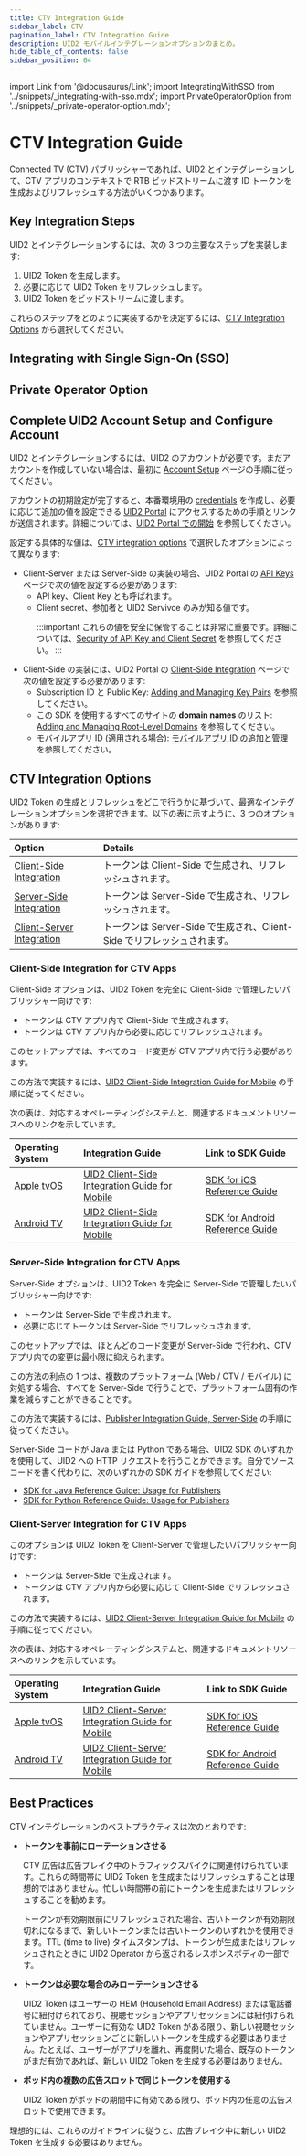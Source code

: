 ```yaml
---
title: CTV Integration Guide
sidebar_label: CTV
pagination_label: CTV Integration Guide
description: UID2 モバイルインテグレーションオプションのまとめ。
hide_table_of_contents: false
sidebar_position: 04
---
```


import Link from '@docusaurus/Link';
import IntegratingWithSSO from '../snippets/_integrating-with-sso.mdx';
import PrivateOperatorOption from '../snippets/_private-operator-option.mdx';

# CTV Integration Guide

Connected TV (CTV) パブリッシャーであれば、UID2 とインテグレーションして、CTV アプリのコンテキストで RTB ビッドストリームに渡す ID トークンを生成およびリフレッシュする方法がいくつかあります。

## Key Integration Steps
UID2 とインテグレーションするには、次の 3 つの主要なステップを実装します:

1. UID2 Token を生成します。
1. 必要に応じて UID2 Token をリフレッシュします。
1. UID2 Token をビッドストリームに渡します。

これらのステップをどのように実装するかを決定するには、[CTV Integration Options](#ctv-integration-options) から選択してください。

## Integrating with Single Sign-On (SSO)

<IntegratingWithSSO />

## Private Operator Option

<PrivateOperatorOption/>

## Complete UID2 Account Setup and Configure Account

UID2 とインテグレーションするには、UID2 のアカウントが必要です。まだアカウントを作成していない場合は、最初に [Account Setup](../getting-started/gs-account-setup.md) ページの手順に従ってください。

アカウントの初期設定が完了すると、本番環境用の [credentials](../getting-started/gs-credentials.md) を作成し、必要に応じて追加の値を設定できる [UID2 Portal](../portal/portal-overview.md) にアクセスするための手順とリンクが送信されます。詳細については、[UID2 Portal での開始](../portal/portal-getting-started.md) を参照してください。

設定する具体的な値は、[CTV integration options](#ctv-integration-options) で選択したオプションによって異なります:

- Client-Server または Server-Side の実装の場合、UID2 Portal の [API Keys](../portal/api-keys.md) ページで次の値を設定する必要があります:
  - <Link href="../ref-info/glossary-uid#gl-api-key">API key</Link>、Client Key とも呼ばれます。
  - <Link href="../ref-info/glossary-uid#gl-client-secret">Client secret</Link>、参加者と UID2 Servivce のみが知る値です。

    :::important
    これらの値を安全に保管することは非常に重要です。詳細については、[Security of API Key and Client Secret](../getting-started/gs-credentials.md#security-of-api-key-and-client-secret) を参照してください。
    :::
- Client-Side の実装には、UID2 Portal の [Client-Side Integration](../portal/client-side-integration.md) ページで次の値を設定する必要があります:
  - Subscription ID と Public Key: [Adding and Managing Key Pairs](../portal/client-side-integration.md#adding-and-managing-key-pairs) を参照してください。
  - この SDK を使用するすべてのサイトの **domain names** のリスト: [Adding and Managing Root-Level Domains](../portal/client-side-integration.md#adding-and-managing-root-level-domains) を参照してください。
  - モバイルアプリ ID (適用される場合): [モバイルアプリ ID の追加と管理](../portal/client-side-integration.md#adding-and-managing-mobile-app-ids) を参照してください。

## CTV Integration Options

UID2 Token の生成とリフレッシュをどこで行うかに基づいて、最適なインテグレーションオプションを選択できます。以下の表に示すように、3 つのオプションがあります:

| Option | Details |
| :--- | :--- |
| [Client-Side Integration](#client-side-integration-for-ctv-apps) | トークンは Client-Side で生成され、リフレッシュされます。 |
| [Server-Side Integration](#server-side-integration-for-ctv-apps) | トークンは Server-Side で生成され、リフレッシュされます。 |
| [Client-Server Integration](#client-server-integration-for-ctv-apps) | トークンは Server-Side で生成され、Client-Side でリフレッシュされます。 |

### Client-Side Integration for CTV Apps

Client-Side オプションは、UID2 Token を完全に Client-Side で管理したいパブリッシャー向けです:

- トークンは CTV アプリ内で Client-Side で生成されます。
- トークンは CTV アプリ内から必要に応じてリフレッシュされます。

このセットアップでは、すべてのコード変更が CTV アプリ内で行う必要があります。

この方法で実装するには、[UID2 Client-Side Integration Guide for Mobile](integration-mobile-client-side.md) の手順に従ってください。

次の表は、対応するオペレーティングシステムと、関連するドキュメントリソースへのリンクを示しています。

| Operating System | Integration Guide | Link to SDK Guide |
| :--- | :--- | :--- |
| [Apple tvOS](https://developer.apple.com/tvos/) | [UID2 Client-Side Integration Guide for Mobile](../guides/integration-mobile-client-side.md) | [SDK for iOS Reference Guide](../sdks/sdk-ref-ios.md) |
| [Android TV](https://www.android.com/tv/) | [UID2 Client-Side Integration Guide for Mobile](../guides/integration-mobile-client-side.md) | [SDK for Android Reference Guide](../sdks/sdk-ref-android.md) |

### Server-Side Integration for CTV Apps

Server-Side オプションは、UID2 Token を完全に Server-Side で管理したいパブリッシャー向けです:

- トークンは Server-Side で生成されます。
- 必要に応じてトークンは Server-Side でリフレッシュされます。

このセットアップでは、ほとんどのコード変更が Server-Side で行われ、CTV アプリ内での変更は最小限に抑えられます。

この方法の利点の 1 つは、複数のプラットフォーム (Web / CTV / モバイル) に対処する場合、すべてを Server-Side で行うことで、プラットフォーム固有の作業を減らすことができることです。

この方法で実装するには、[Publisher Integration Guide, Server-Side](integration-publisher-server-side.md) の手順に従ってください。

Server-Side コードが Java または Python である場合、UID2 SDK のいずれかを使用して、UID2 への HTTP リクエストを行うことができます。自分でソースコードを書く代わりに、次のいずれかの SDK ガイドを参照してください:

- [SDK for Java Reference Guide: Usage for Publishers](../sdks/sdk-ref-java.md#usage-for-publishers)
- [SDK for Python Reference Guide: Usage for Publishers](../sdks/sdk-ref-python.md#usage-for-publishers)

### Client-Server Integration for CTV Apps

このオプションは UID2 Token を Client-Server で管理したいパブリッシャー向けです:

- トークンは Server-Side で生成されます。
- トークンは CTV アプリ内から必要に応じて Client-Side でリフレッシュされます。

この方法で実装するには、[UID2 Client-Server Integration Guide for Mobile](integration-mobile-client-server.md) の手順に従ってください。

次の表は、対応するオペレーティングシステムと、関連するドキュメントリソースへのリンクを示しています。

| Operating System | Integration Guide | Link to SDK Guide |
| :--- | :--- | :--- |
| [Apple tvOS](https://developer.apple.com/tvos/) | [UID2 Client-Server Integration Guide for Mobile](../guides/integration-mobile-client-server.md) | [SDK for iOS Reference Guide](../sdks/sdk-ref-ios.md) |
| [Android TV](https://www.android.com/tv/) | [UID2 Client-Server Integration Guide for Mobile](../guides/integration-mobile-client-server.md) | [SDK for Android Reference Guide](../sdks/sdk-ref-android.md) |

## Best Practices

CTV インテグレーションのベストプラクティスは次のとおりです:

- **トークンを事前にローテーションさせる**

  CTV 広告は広告ブレイク中のトラフィックスパイクに関連付けられています。これらの時間帯に UID2 Token を生成またはリフレッシュすることは理想的ではありません。忙しい時間帯の前にトークンを生成またはリフレッシュすることを勧めます。

  トークンが有効期限前にリフレッシュされた場合、古いトークンが有効期限切れになるまで、新しいトークンまたは古いトークンのいずれかを使用できます。TTL (time to live) タイムスタンプは、トークンが生成またはリフレッシュされたときに UID2 Operator から返されるレスポンスボディの一部です。

- **トークンは必要な場合のみローテーションさせる**

  UID2 Token はユーザーの HEM (Household Email Address) または電話番号に紐付けられており、視聴セッションやアプリセッションには紐付けられていません。ユーザーに有効な UID2 Token がある限り、新しい視聴セッションやアプリセッションごとに新しいトークンを生成する必要はありません。たとえば、ユーザーがアプリを離れ、再度開いた場合、既存のトークンがまだ有効であれば、新しい UID2 Token を生成する必要はありません。

- **ポッド内の複数の広告スロットで同じトークンを使用する**

  UID2 Token がポッドの期間中に有効である限り、ポッド内の任意の広告スロットで使用できます。

理想的には、これらのガイドラインに従うと、広告ブレイク中に新しい UID2 Token を生成する必要はありません。